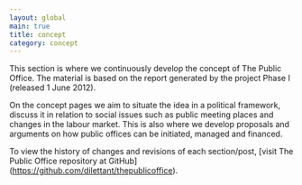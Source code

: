 ```yaml
---
layout: global
main: true
title: concept
category: concept
---
```


This section is where we continuously develop the concept of The Public Office. The material is based on the report generated by the project Phase I (released 1 June 2012).   

On the concept pages we aim to situate the idea in a political framework, discuss it in relation to social issues such as public meeting places and changes in the labour market. This is also where we develop proposals and arguments on how public offices can be initiated, managed and financed.   

To view the history of changes and revisions of each section/post, [visit The Public Office repository at GitHub] (https://github.com/dilettant/thepublicoffice).